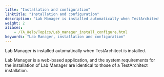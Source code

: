 ```yaml
--- 
title: "Installation and configuration"
linktitle: "Installation and configuration"
description: "Lab Manager is installed automatically when TestArchitect is installed."
weight: 2
aliases: 
    - /TA_Help/Topics/Lab_manager_install_configure.html
keywords: "Lab Manager, installation and configuration"
---
```


Lab Manager is installed automatically when TestArchitect is installed.

Lab Manager is a web-based application, and the system requirements for the installation of Lab Manager are identical to those of a TestArchitect installation.




